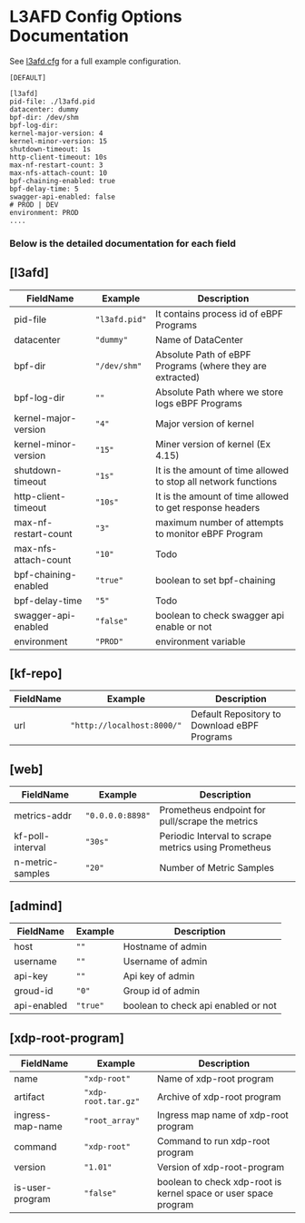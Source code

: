 # L3AFD Config  Options Documentation

See [l3afd.cfg](https://github.com/l3af-project/l3afd/blob/main/config/l3afd.cfg) for a full example configuration.


```
[DEFAULT]

[l3afd]
pid-file: ./l3afd.pid
datacenter: dummy
bpf-dir: /dev/shm
bpf-log-dir:
kernel-major-version: 4
kernel-minor-version: 15
shutdown-timeout: 1s
http-client-timeout: 10s
max-nf-restart-count: 3
max-nfs-attach-count: 10
bpf-chaining-enabled: true
bpf-delay-time: 5
swagger-api-enabled: false
# PROD | DEV
environment: PROD
....
```

### Below is the detailed documentation for each field


## [l3afd]
| FieldName     | Example       | Description     |
| ------------- | ------------- | --------------- |
|pid-file| `"l3afd.pid"`  |It contains process id of eBPF Programs |
|datacenter| `"dummy"` | Name of DataCenter|
|bpf-dir| `"/dev/shm"` | Absolute Path of eBPF Programs (where they are extracted) |
|bpf-log-dir|`""`      | Absolute Path where we store logs eBPF Programs|
|kernel-major-version|`"4"`|Major version of kernel|
|kernel-minor-version|`"15"`|Miner version of kernel (Ex 4.15)|
|shutdown-timeout|`"1s"`|It is the amount of time allowed to stop all network functions|
|http-client-timeout|`"10s"`|It is the amount of time allowed to get response headers|
|max-nf-restart-count|`"3"`|maximum number of attempts to monitor eBPF Program|
|max-nfs-attach-count|`"10"`| Todo|
|bpf-chaining-enabled|`"true"`|boolean to set bpf-chaining |
|bpf-delay-time|`"5"`|Todo|
|swagger-api-enabled|`"false"`|boolean to check swagger api enable or not|
|environment|`"PROD"`| environment  variable |

## [kf-repo]
| FieldName     | Example       | Description     |
| ------------- | ------------- | --------------- |
|url| `"http://localhost:8000/"`|Default Repository to Download eBPF Programs|

## [web]
| FieldName     | Example       | Description     |
| ------------- | ------------- | --------------- |
|metrics-addr|`"0.0.0.0:8898"`|Prometheus endpoint for pull/scrape the metrics|
|kf-poll-interval|`"30s"`|Periodic Interval to scrape metrics using Prometheus|
|n-metric-samples|`"20"`|Number of Metric Samples|

## [admind]
| FieldName     | Example       | Description     |
| ------------- | ------------- | --------------- |
|host|`""`|Hostname of admin|
|username|`""`|Username of admin|
|api-key|`""`|Api key of admin|
|groud-id|`"0"`|Group id of admin|
|api-enabled|`"true"`|boolean to check api enabled or not|

## [xdp-root-program]
| FieldName     | Example       | Description     |
| ------------- | ------------- | --------------- |
|name|`"xdp-root"`|Name of xdp-root program|
|artifact|`"xdp-root.tar.gz"`|Archive of xdp-root program|
|ingress-map-name|`"root_array"`|Ingress map name of xdp-root program|
|command|`"xdp-root"`|Command to run xdp-root program|
|version|`"1.01"`|Version of xdp-root-program|
|is-user-program|`"false"`|boolean to check xdp-root is kernel space or user space program|




